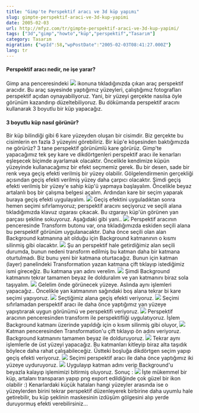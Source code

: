 ```yaml
---
title: "Gimp'te Perspektif aracı ve 3d küp yapımı"
slug: gimpte-perspektif-araci-ve-3d-kup-yapimi
date: 2005-02-03
url: http://mfyz.com/tr/gimpte-perspektif-araci-ve-3d-kup-yapimi/
tags: ["3d","gimp","howto","küp","perspektif","Tasarım"]
category: Tasarım
migration: {"wpId":58,"wpPostDate":"2005-02-03T08:41:27.000Z"}
lang: tr
---
```


#### Perspektif aracı nedir, ne işe yarar?

Gimp ana penceresindeki ![](/images/archive/tr/2005/02/gmp_pp_icon.gif) ikonuna tıkladığınızda çıkan araç perspektif aracıdır. Bu araç sayesinde yaptığımız yüzeyleri, çalıştığımız fotografları perspektif açıdan oynayabiliyoruz. Yani, bir yüzeyi gerçekte nasılsa öyle görünüm kazandırıp düzeltebiliyoruz. Bu dökümanda perspektif aracını kullanarak 3 boyutlu bir küp yapacağız.

#### 3 boyutlu küp nasıl görünür?

Bir küp bilindiği gibi 6 kare yüzeyden oluşan bir cisimdir. Biz gerçekte bu cisimlerin en fazla 3 yüzeyini görebiliriz. Bir küp'e köşesinden baktığımızda ne görürüz? 3 tane perspektif görünümlü kare görürüz. Gimp'te yapacağımız tek şey kare ve dikdörtgenleri perspektif aracı ile kenarları eşleşecek biçimde ayarlamak olacaktır. Öncelikle kendimize küpün yüzeyinde kullanacağımız bir efekt seçmemiz gerek. Bu bir desen, sade bir renk veya geçiş efekti verilmiş bir yüzey olabilir. Gölgelendirmenin gerçekliği açısından geçiş efekti verilmiş yüzey daha çarpıcı olacaktır. Şimdi geçiş efekti verilmiş bir yüzey'e sahip küp'ü yapmaya başlayalım. Öncelikle beyaz artalanlı boş bir çalışma belgesi açalım. Ardından kare bir seçim yaparak buraya geçiş efekti uygulayalım. ![](/images/archive/tr/2005/02/gmp_pp_1.jpg) Geçiş efektini uyguladıktan sonra hemen seçimi sıfırlamıyoruz; perspektif aracını seçiyoruz ve seçili alana tıkladığımızda klavuz ızgarası çıkacak. Bu ızgarayı küp'ün görünen yan parçası şekline sokuyoruz. Aşağıdaki gibi yani.. ![](/images/archive/tr/2005/02/gmp_pp_2.jpg) Perspektif aracının penceresinde Transform butonu var, ona tıkladığımızda eskiden seçili alana bu perspektif görünüm uygulanacaktır. Daha önce seçili olan alan Background katmanına ait olduğu için Background katmanının o kısmı silinmiş gibi olacaktır. ![](/images/archive/tr/2005/02/gmp_pp_3.jpg) Şu an perspektif hale getirdiğimiz alan seçili durumda, bunun nedeni transform edilmiş bu katman daha bir katmana oturtulmadı. Biz bunu yeni bir katmana oturtacağız. Bunun için katman (layer) panelindeki Transformation yazan katmana çift tıklayıp istediğimiz ismi gireceğiz. Bu katmana yan adını verelim. ![](/images/archive/tr/2005/02/gmp_pp_4.jpg) Şimdi Background katmanını tekrar tamamen beyaz ile dolduralım ve yan katmanını biraz sola taşıyalım. ![](/images/archive/tr/2005/02/gmp_pp_5.jpg) Gelelim önde görünecek yüzeye. Aslında aynı işlemleri yapacağız.. Öncelikle yan katmanının sağındaki boş alana tekrar bi kare seçimi yapıyoruz. ![](/images/archive/tr/2005/02/gmp_pp_6.jpg) Seçtiğimiz alana geçiş efekti veriyoruz. ![](/images/archive/tr/2005/02/gmp_pp_7.jpg) Seçimi sıfırlamadan perspektif aracı ile daha önce yaptığımız yan yüzeye yapıştırarak uygun görünümü ve perspektifi veriyoruz. ![](/images/archive/tr/2005/02/gmp_pp_8.jpg) Perspektif aracının penceresinden transform ile perspektifliği uygulatıyoruz. İşlem Background katmanı üzerinde yapıldığı için o kısım silinmiş gibi oluyor, ![](/images/archive/tr/2005/02/gmp_pp_9.jpg) Katman penceresinden Transformation'u çift tıklayıp ön adını veriyoruz. Background katmanını tamamen beyaz ile dolduruyoruz. ![](/images/archive/tr/2005/02/gmp_pp_10.jpg) Tekrar aynı işlemlerle de üst yüzeyi yapacağız. Bu katmanları kitleyip biraz alta taşıdık böylece daha rahat çalışabileceğiz. Üstteki boşluğa dikdörtgen seçim yapıp geçiş efekti veriyoruz. ![](/images/archive/tr/2005/02/gmp_pp_11.jpg) Seçimi perspektif aracı ile daha önce yaptığımız iki yüzeye uyduruyoruz. ![](/images/archive/tr/2005/02/gmp_pp_12.jpg) Uygulayıp katman adını verip Background'u beyazla kalayıp işlemimizi bitirmiş oluyoruz. Sonuç : ![](/images/archive/tr/2005/02/gmp_pp_13.jpg) İşte mükemmel bir küp, artalanı transparan yapıp png export edildiğinde çok güzel bir ikon olabilir :) Kenarlardaki küçük hataları hangi yüzeyler arasında ise o yüzeylerden birini tekrar perspektif düzenleyerek birbirine daha uyumlu hale getirebilir, bu küp şeklinin maskesinin izdüşüm gölgesini alıp yerde duruyormuş efekti verebilirsiniz...